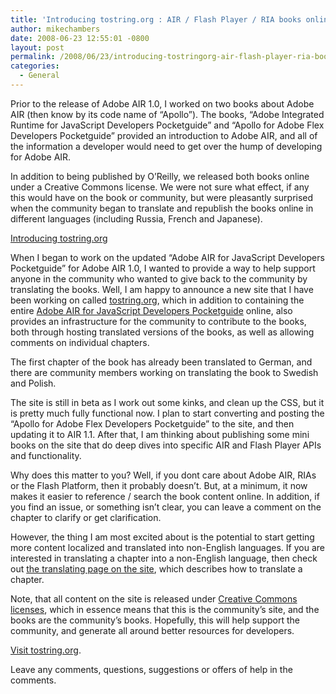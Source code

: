 ```yaml
---
title: 'Introducing tostring.org : AIR / Flash Player / RIA books online'
author: mikechambers
date: 2008-06-23 12:55:01 -0800
layout: post
permalink: /2008/06/23/introducing-tostringorg-air-flash-player-ria-books-online/
categories:
  - General
---
```



Prior to the release of Adobe AIR 1.0, I worked on two books about Adobe AIR (then know by its code name of &#8220;Apollo&#8221;). The books, &#8220;Adobe Integrated Runtime for JavaScript Developers Pocketguide&#8221; and &#8220;Apollo for Adobe Flex Developers Pocketguide&#8221; provided an introduction to Adobe AIR, and all of the information a developer would need to get over the hump of developing for Adobe AIR.

In addition to being published by O&#8217;Reilly, we released both books online under a Creative Commons license. We were not sure what effect, if any this would have on the book or community, but were pleasantly surprised when the community began to translate and republish the books online in different languages (including Russia, French and Japanese).  
<!--more-->

  
[Introducing tostring.org][1]

When I began to work on the updated &#8220;Adobe AIR for JavaScript Developers Pocketguide&#8221; for Adobe AIR 1.0, I wanted to provide a way to help support anyone in the community who wanted to give back to the community by translating the books. Well, I am happy to announce a new site that I have been working on called [tostring.org][2], which in addition to containing the entire [Adobe AIR for JavaScript Developers Pocketguide][3] online, also provides an infrastructure for the community to contribute to the books, both through hosting translated versions of the books, as well as allowing comments on individual chapters.

The first chapter of the book has already been translated to German, and there are community members working on translating the book to Swedish and Polish.

The site is still in beta as I work out some kinks, and clean up the CSS, but it is pretty much fully functional now. I plan to start converting and posting the &#8220;Apollo for Adobe Flex Developers Pocketguide&#8221; to the site, and then updating it to AIR 1.1. After that, I am thinking about publishing some mini books on the site that do deep dives into specific AIR and Flash Player APIs and functionality.

Why does this matter to you? Well, if you dont care about Adobe AIR, RIAs or the Flash Platform, then it probably doesn&#8217;t. But, at a minimum, it now makes it easier to reference / search the book content online. In addition, if you find an issue, or something isn&#8217;t clear, you can leave a comment on the chapter to clarify or get clarification.

However, the thing I am most excited about is the potential to start getting more content localized and translated into non-English languages. If you are interested in translating a chapter into a non-English language, then check out [the translating page on the site][4], which describes how to translate a chapter.

Note, that all content on the site is released under [Creative Commons licenses][5], which in essence means that this is the community&#8217;s site, and the books are the community&#8217;s books. Hopefully, this will help support the community, and generate all around better resources for developers.

[Visit tostring.org][1].

Leave any comments, questions, suggestions or offers of help in the comments.

 [1]: http://www.tostring.org/
 [2]: http://www.tostring.org
 [3]: http://www.tostring.org/books/adobe-air-for-javascript-developers-pocketguide/
 [4]: http://www.tostring.org/translating/
 [5]: http://www.creativecommons.org